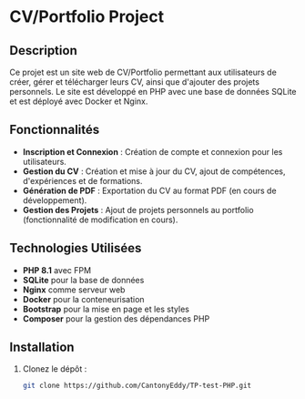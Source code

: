 # CV/Portfolio Project

## Description

Ce projet est un site web de CV/Portfolio permettant aux utilisateurs de créer, gérer et télécharger leurs CV, ainsi que d'ajouter des projets personnels. Le site est développé en PHP avec une base de données SQLite et est déployé avec Docker et Nginx.

## Fonctionnalités
- **Inscription et Connexion** : Création de compte et connexion pour les utilisateurs.
- **Gestion du CV** : Création et mise à jour du CV, ajout de compétences, d'expériences et de formations.
- **Génération de PDF** : Exportation du CV au format PDF (en cours de développement).
- **Gestion des Projets** : Ajout de projets personnels au portfolio (fonctionnalité de modification en cours).

## Technologies Utilisées
- **PHP 8.1** avec FPM
- **SQLite** pour la base de données
- **Nginx** comme serveur web
- **Docker** pour la conteneurisation
- **Bootstrap** pour la mise en page et les styles
- **Composer** pour la gestion des dépendances PHP

## Installation

1. Clonez le dépôt :
   ```bash
   git clone https://github.com/CantonyEddy/TP-test-PHP.git
